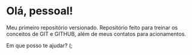 # Olá, pessoal!
Meu primeiro repositório versionado.
Repositório feito para treinar os conceitos de GIT e GITHUB, além de meus contatos para acionamentos.

Em que posso te ajudar? (;
